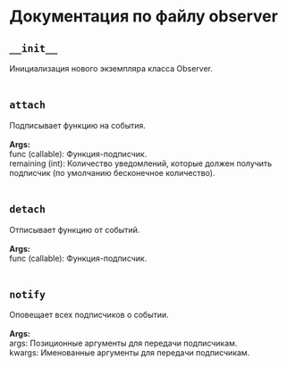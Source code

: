 # Документация по файлу observer

## `__init__`<br>
Инициализация нового экземпляра класса Observer.<br>
<br>
## `attach`<br>
Подписывает функцию на события.<br>
<br>
**Args:**<br>
func (callable): Функция-подписчик.<br>
remaining (int): Количество уведомлений, которые должен получить подписчик (по умолчанию бесконечное количество).<br>
<br>
## `detach`<br>
Отписывает функцию от событий.<br>
<br>
**Args:**<br>
func (callable): Функция-подписчик.<br>
<br>
## `notify`<br>
Оповещает всех подписчиков о событии.<br>
<br>
**Args:**<br>
args: Позиционные аргументы для передачи подписчикам.<br>
kwargs: Именованные аргументы для передачи подписчикам.<br>
<br>
